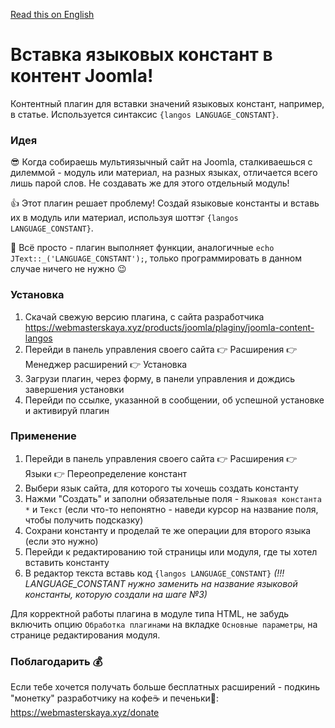 [Read this on English](https://github.com/webmasterskaya/joomla-content-langos/blob/master/README_EN.md)

# Вставка языковых констант в контент Joomla!

Контентный плагин для вставки значений языковых констант, например, в статье. Используется синтаксис `{langos LANGUAGE_CONSTANT}`.

### Идея
😎 Когда собираешь мультиязычный сайт на Joomla, сталкиваешься с дилеммой - модуль или материал, на разных языках, отличается всего лишь парой слов. Не создавать же для этого отдельный модуль!

👍 Этот плагин решает проблему! Создай языковые константы и вставь их в модуль или материал, используя шоттэг `{langos LANGUAGE_CONSTANT}`.

🙌 Всё просто - плагин выполняет функции, аналогичные `echo JText::_('LANGUAGE_CONSTANT');`, только программировать в данном случае ничего не нужно 😉

### Установка

1. Скачай свежую версию плагина, с сайта разработчика https://webmasterskaya.xyz/products/joomla/plaginy/joomla-content-langos
2. Перейди в панель управления своего сайта 👉 Расширения 👉 Менеджер расширений 👉 Установка
3. Загрузи плагин, через форму, в панели управления и дождись завершения установки
4. Перейди по ссылке, указанной в сообщении, об успешной установке и активируй плагин

### Применение

1. Перейди в панель управления своего сайта 👉 Расширения 👉 Языки 👉 Переопределение констант
2. Выбери язык сайта, для которого ты хочешь создать константу
3. Нажми "Создать" и заполни обязательные поля -  `Языковая константа *` и `Текст` (если что-то непонятно - наведи курсор на название поля, чтобы получить подсказку)
4. Сохрани константу и проделай те же операции для второго языка (если это нужно)
5. Перейди к редактированию той страницы или модуля, где ты хотел вставить константу
6. В редактор текста вставь код `{langos LANGUAGE_CONSTANT}` _(!!! LANGUAGE_CONSTANT нужно заменить на название языковой константы, которую создали на шаге №3)_

Для корректной работы плагина в модуле типа HTML, не забудь включить опцию `Обработка плагинами` на вкладке `Основные параметры`, на странице редактирования модуля.

### Поблагодарить 💰

Если тебе хочется получать больше бесплатных расширений - подкинь "монетку" разработчику на кофе☕ и печеньки🍪: https://webmasterskaya.xyz/donate